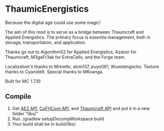 ThaumicEnergistics
==================

Because the digital age could use some magic!

The aim of this mod is to serve as a bridge between Thaumcraft and Applied Energistics. The primary focus is essentia management, both in storage, transportation, and application.

Thanks go out to AlgorithmX2 for Applied Energistics, Azanor for Thaumcraft, M3gaFr3ak for ExtraCells, and the Forge team.

Localization's thanks to Mrkwtkr, alvin137, puyo061, Wuestengecko.
Texture thanks to CyanideX.
Special thanks to MKoanga.

Built for MC 1.7.10

Compile
-------

1. Get [AE2 API](http://ae-mod.info/Downloads/), [CoFHCore API](http://minecraft.curseforge.com/mc-mods/69162-cofhcore/files), and [Thaumcraft API](http://www.minecraftforum.net/forums/mapping-and-modding/minecraft-mods/1292130-thaumcraft-4-2-3-5-updated-2015-2-17) and put it in a new folder "libs/"
2. Run ./gradlew setupDecompWorkspace build
3. Your build shall be in build/libs/
